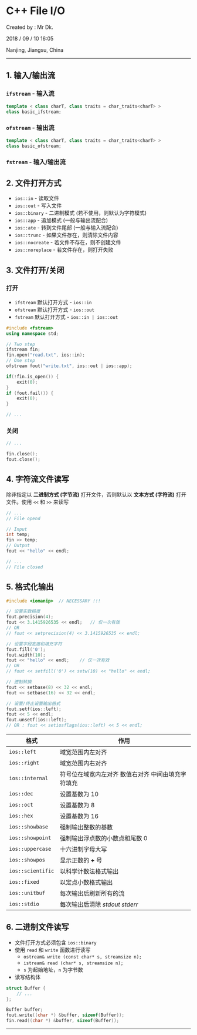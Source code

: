 # C++ File I/O

Created by : Mr Dk.

2018 / 09 / 10 16:05

Nanjing, Jiangsu, China

---

## 1. 输入/输出流

### `ifstream` - 输入流

```c++
template < class charT, class traits = char_traits<charT> >
class basic_ifstream;
```

### `ofstream` - 输出流

```c++
template < class charT, class traits = char_traits<charT> >
class basic_ofstream;
```

### `fstream` - 输入/输出流

## 2. 文件打开方式

* `ios::in` - 读取文件
* `ios::out` - 写入文件
* `ios::binary` - 二进制模式 (若不使用，则默认为字符模式)
* `ios::app` - 追加模式 (一般与输出流配合)
* `ios::ate` - 转到文件尾部 (一般与输入流配合)
* `ios::trunc` - 如果文件存在，则清除文件内容
* `ios::nocreate` - 若文件不存在，则不创建文件
* `ios::noreplace` - 若文件存在，则打开失败

## 3. 文件打开/关闭

### 打开

* `ifstream` 默认打开方式 - `ios::in`
* `ofstream` 默认打开方式 - `ios::out`
* `fstream` 默认打开方式 - `ios::in | ios::out`

```c++
#include <fstream>
using namespace std;

// Two step
ifstream fin;
fin.open("read.txt", ios::in);
// One step
ofstream fout("write.txt", ios::out | ios::app);

if(!fin.is_open()) {
    exit(0);
}
if (fout.fail()) {
    exit(0);
}

// ...
```
  
### 关闭

```c++
// ...

fin.close();
fout.close();
```

## 4. 字符流文件读写

除非指定以 **二进制方式 (字节流)** 打开文件，否则默认以 **文本方式 (字符流)** 打开文件。使用 `<<` 和 `>>` 来读写

```c++
// ...
// File opend

// Input
int temp;
fin >> temp;
// Output
fout << "hello" << endl;

// ...
// File closed
```

## 5. 格式化输出

```c++
#include <iomanip>	// NECESSARY !!!

// 设置实数精度
fout.precision(4);
fout << 3.1415926535 << endl;	// 仅一次有效
// OR
// fout << setprecision(4) << 3.1415926535 << endl;

// 设置字段宽度和填充字符
fout.fill('0');
fout.width(10);
fout << "hello" << endl;	// 仅一次有效
// OR
// fout << setfill('0') << setw(10) << "hello" << endl;

// 进制转换
fout << setbase(8) << 32 << endl;
fout << setbase(16) << 32 << endl;

// 设置/终止设置输出格式
fout.setf(ios::left);
fout << 5 << endl;
fout.unsetf(ios::left);
// OR : fout << setiosflags(ios::left) << 5 << endl;
```

| 格式              | 作用                                               |
| ----------------- | -------------------------------------------------- |
| `ios::left`       | 域宽范围内左对齐                                     |
| `ios::right`      | 域宽范围内右对齐                                     |
| `ios::internal`   | 符号位在域宽内左对齐 数值右对齐 中间由填充字符填充        |
| `ios::dec`        | 设置基数为 10                                       |
| `ios::oct`        | 设置基数为 8                                        |
| `ios::hex`        | 设置基数为 16                                       |
| `ios::showbase`   | 强制输出整数的基数                                   |
| `ios::showpoint`  | 强制输出浮点数的小数点和尾数 0                        |
| `ios::uppercase`  | 十六进制字母大写                                     |
| `ios::showpos`    | 显示正数的 **+** 号                                 |
| `ios::scientific` | 以科学计数法格式输出                                 |
| `ios::fixed`      | 以定点小数格式输出                                   |
| `ios::unitbuf`    | 每次输出后刷新所有的流                                |
| `ios::stdio`      | 每次输出后清除 *stdout* *stderr*                     |

## 6. 二进制文件读写

* 文件打开方式必须包含 `ios::binary`
* 使用 `read` 和 `write` 函数进行读写
  * `ostream& write (const char* s, streamsize n);`
  * `istream& read (char* s, streamsize n);`
  * `s` 为起始地址，`n` 为字节数
* 读写结构体

```c++
struct Buffer {
	// ...
};

Buffer buffer;
fout.write((char *) &buffer, sizeof(Buffer));
fin.read((char *) &buffer, sizeof(Buffer));
```

---

